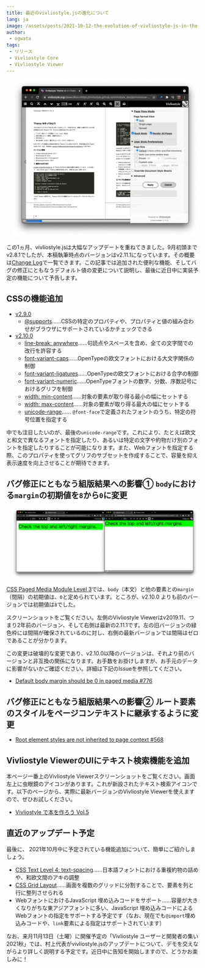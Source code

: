 ```yaml
---
title: 最近のvivliostyle.jsの進化について
lang: ja
image: /assets/posts/2021-10-12-the-evolution-of-vivliostyle-js-in-the-last-month/2021-10-12-the-evolution-of-vivliostyle-js-in-the-last-month.png
author:
 - ogwata
tags:
 - リリース
 - Vivliostyle Core
 - Vivliostyle Viewer
---
```

<div style="float: right; margin: 0 0 1em 1em;"><img src="/assets/posts/2021-10-12-the-evolution-of-vivliostyle-js-in-the-last-month/2021-10-12-the-evolution-of-vivliostyle-js-in-the-last-month.png" alt="この1ヵ月のvivliostyle.jsの進化について" style="width: 700px;" /></div>

この1ヵ月、vivliostyle.jsは大幅なアップデートを重ねてきました。9月初頭までv2.8.1でしたが、本稿執筆時点のバージョンはv2.11.1になっています。その概要は[Change Log](https://github.com/vivliostyle/vivliostyle.js/blob/master/CHANGELOG.md)で一覧できます。この記事では追加された便利な機能、そしてバグの修正にともなうデフォルト値の変更について説明し、最後に近日中に実装予定の機能について予告します。

## CSSの機能追加

 - [v2.9.0](https://github.com/vivliostyle/vivliostyle.js/blob/master/CHANGELOG.md#features-3)
    - [@supports](https://developer.mozilla.org/ja/docs/Web/CSS/@supports)……CSSの特定のプロパティや、プロパティと値の組み合わせがブラウザにサポートされているかチェックできる
- [v2.10.0](https://github.com/vivliostyle/vivliostyle.js/blob/master/CHANGELOG.md#features-1)
    - [line-break: anywhere](https://developer.mozilla.org/ja/docs/Web/CSS/line-break)……句読点やスペースを含め、全ての文字間での改行を許容する
    - [font-variant-caps](https://developer.mozilla.org/ja/docs/Web/CSS/font-variant-caps)……OpenTypeの欧文フォントにおける大文字関係の制御
    - [font-variant-ligatures](https://developer.mozilla.org/ja/docs/Web/CSS/font-variant-ligatures)……OpenTypeの欧文フォントにおける合字の制御
    - [font-variant-numeric](https://developer.mozilla.org/ja/docs/Web/CSS/font-variant-numeric)……OpenTypeフォントの数字、分数、序数記号におけるグリフを制御
    - [width: min-content](https://developer.mozilla.org/ja/docs/Web/CSS/width)……対象の要素が取り得る最小の幅にセットする
    - [width: max-content](https://developer.mozilla.org/ja/docs/Web/CSS/width)……対象の要素が取り得る最大の幅にセットする
    - [unicode-range](https://developer.mozilla.org/ja/docs/Web/CSS/@font-face/unicode-range)…… `@font-face`で定義されたフォントのうち、特定の符号位置を指定する

中でも注目したいのが、最後の`unicode-range`です。これにより、たとえば欧文と和文で異なるフォントを指定したり、あるいは特定の文字や約物だけ別のフォントを指定したりすることが可能になります。また、Webフォントを指定する際、このプロパティを使ってグリフのサブセットを作成することで、容量を抑え表示速度を向上させることが期待できます。

## バグ修正にともなう組版結果への影響① `body`における`margin`の初期値を`8`から`0`に変更

<div style="float: right; margin: 0 0 1em 1em;"><img src="/assets/posts/2021-10-12-the-evolution-of-vivliostyle-js-in-the-last-month/fig-2.png" alt="body`における`margin`のデフォルト値を8から0に変更" style="width: 900px; " /></div>

[CSS Paged Media Module Level 3](https://www.w3.org/TR/css-page-3/#variable-auto-margins)では、`body`（本文）と他の要素との`margin`（間隔）の初期値は、`0`と定められています。ところが、v2.10.0 よりも前のバージョンでは初期値は`8`でした。

スクリーンショットをご覧ください。左側のVivliostyle Viewerはv2019.11、つまり2年前のバージョン、そして右側は最新の2.11.1です。左の旧バージョンの緑色枠には間隔が確保されているのに対し、右側の最新バージョンでは間隔はゼロであることが分かります。

この変更は破壊的な変更であり、v2.10.0以降のバージョンは、それより前のバージョンと非互換の関係になります。お手数をお掛けしますが、お手元のデータに影響がないかご確認ください。詳細は下記のIssueを参照してください。

- [ Default body margin should be 0 in paged media #776 ](https://github.com/vivliostyle/vivliostyle.js/issues/776)

## バグ修正にともなう組版結果への影響② ルート要素のスタイルをページコンテキストに継承するように変更


- [ Root element styles are not inherited to page context #568 ](https://github.com/vivliostyle/vivliostyle.js/issues/568)

## Vivliostyle ViewerのUIにテキスト検索機能を追加

本ページ一番上のVivliostyle Viewerスクリーンショットをご覧ください。画面左上に虫眼鏡のアイコンがあります。これが新設されたテキスト検索アイコンです。以下のページから、実際に最新バージョンのVivliostyle  Viewerを使えますので、ぜひお試しください。

- [Vivliostyle で本を作ろう Vol.5](https://vivliostyle.org/viewer/#src=https://vivliostyle.github.io/vivliostyle_doc/ja/vivliostyle-user-group-vol5/content/&bookMode=true)

## 直近のアップデート予定

最後に、 2021年10月中に予定されている機能追加について、簡単にご紹介しましょう。

- [CSS Text Level 4: text-spacing](https://drafts.csswg.org/css-text-4/#text-spacing-property)……日本語フォントにおける重複約物の詰めや、和欧文間のアキの調整
- [CSS Grid Layout](https://developer.mozilla.org/ja/docs/Web/CSS/CSS_Grid_Layout)……画面を複数のグリッドに分割することで、要素を列と行に整列させられる
- WebフォントにおけるJavaScript 埋め込みコードをサポート……容量が大きくなりがちな東アジアフォントに多い、JavaScript 埋め込みコードによるWebフォントの指定をサポートする予定です（なお、現在でも`@import`埋め込みコードや、`link`要素による指定はサポートされています）

なお、来月11月13日（土曜）に開催予定の「Vivliostyle ユーザーと開発者の集い 2021秋」では、村上代表がvivliostyle.jsのアップデートについて、デモを交えながらより詳しく説明する予定です。近日中に告知を開始しますので、どうかお楽しみに！